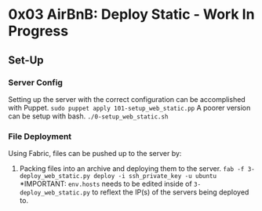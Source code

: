 # 0x03 AirBnB: Deploy Static - Work In Progress
## Set-Up
### Server Config
Setting up the server with the correct configuration can be accomplished with
Puppet.
```sudo puppet apply 101-setup_web_static.pp```
A poorer version can be setup with bash.
```./0-setup_web_static.sh```
### File Deployment
Using Fabric, files can be pushed up to the server by:
1. Packing files into an archive and deploying them to the server.
```fab -f 3-deploy_web_static.py deploy -i ssh_private_key -u ubuntu```
       *IMPORTANT: ```env.hosts``` needs to be edited inside of
       ```3-deploy_web_static.py``` to reflext the IP(s) of the servers being
       deployed to.
